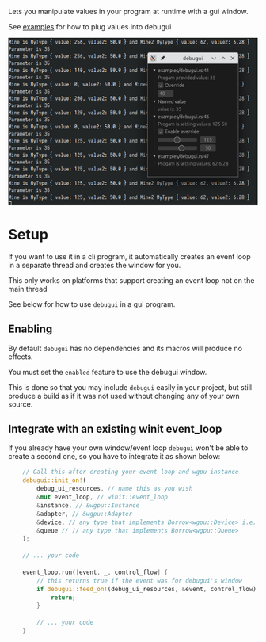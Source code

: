 Lets you manipulate values in your program at runtime with a gui window.

See [examples](examples/debugui.rs) for how to plug values into debugui


![demo image](https://github.com/exrook/debugui/blob/example_images/example.png?raw=true)

# Setup

If you want to use it in a cli program, it automatically creates an event loop
in a separate thread and creates the window for you.

This only works on platforms that support creating an event loop not on the main thread

See below for how to use `debugui` in a gui program.


## Enabling

By default `debugui` has no dependencies and its macros will produce no effects.

You must set the `enabled` feature to use the debugui window.

This is done so that you may include `debugui` easily in your project, but still
produce a build as if it was not used without changing any of your own source.

## Integrate with an existing winit event_loop

If you already have your own window/event loop `debugui` won't be able to create a
second one, so you have to integrate it as shown below:

```rust
    // Call this after creating your event loop and wgpu instance
    debugui::init_on!(
        debug_ui_resources, // name this as you wish
        &mut event_loop, // winit::event_loop
        &instance, // &wgpu::Instance
        &adapter, // &wgpu::Adapter
        &device, // any type that implements Borrow<wgpu::Device> i.e. you can pass an Arc<wgpu::Device>, &wgpu::Device, etc.
        &queue // // any type that implements Borrow<wgpu::Queue>
    );

    // ... your code

    event_loop.run(|event, _, control_flow| {
        // this returns true if the event was for debugui's window
        if debugui::feed_on!(debug_ui_resources, &event, control_flow) {
            return;
        }

        // ... your code
    }
```
